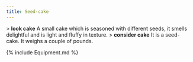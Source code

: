 ```yaml
---
title: Seed-cake
---
```


\> **look cake**
A small cake which is seasoned with different seeds, it smells
delightful
and is light and fluffy in texture.
\> **consider cake**
It is a seed-cake.
It weighs a couple of pounds.

{% include Equipment.md %}